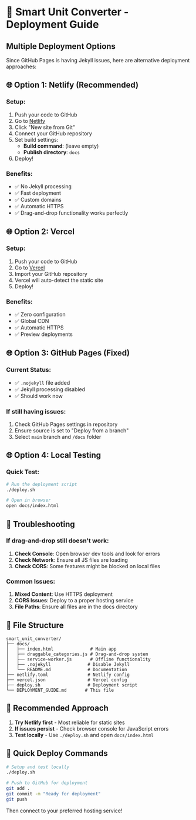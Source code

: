 # 🚀 Smart Unit Converter - Deployment Guide

## Multiple Deployment Options

Since GitHub Pages is having Jekyll issues, here are alternative deployment approaches:

## 🌐 **Option 1: Netlify (Recommended)**

### Setup:
1. Push your code to GitHub
2. Go to [Netlify](https://netlify.com)
3. Click "New site from Git"
4. Connect your GitHub repository
5. Set build settings:
   - **Build command**: (leave empty)
   - **Publish directory**: `docs`
6. Deploy!

### Benefits:
- ✅ No Jekyll processing
- ✅ Fast deployment
- ✅ Custom domains
- ✅ Automatic HTTPS
- ✅ Drag-and-drop functionality works perfectly

## 🌐 **Option 2: Vercel**

### Setup:
1. Push your code to GitHub
2. Go to [Vercel](https://vercel.com)
3. Import your GitHub repository
4. Vercel will auto-detect the static site
5. Deploy!

### Benefits:
- ✅ Zero configuration
- ✅ Global CDN
- ✅ Automatic HTTPS
- ✅ Preview deployments

## 🌐 **Option 3: GitHub Pages (Fixed)**

### Current Status:
- ✅ `.nojekyll` file added
- ✅ Jekyll processing disabled
- ✅ Should work now

### If still having issues:
1. Check GitHub Pages settings in repository
2. Ensure source is set to "Deploy from a branch"
3. Select `main` branch and `/docs` folder

## 🌐 **Option 4: Local Testing**

### Quick Test:
```bash
# Run the deployment script
./deploy.sh

# Open in browser
open docs/index.html
```

## 🔧 **Troubleshooting**

### If drag-and-drop still doesn't work:

1. **Check Console**: Open browser dev tools and look for errors
2. **Check Network**: Ensure all JS files are loading
3. **Check CORS**: Some features might be blocked on local files

### Common Issues:

1. **Mixed Content**: Use HTTPS deployment
2. **CORS Issues**: Deploy to a proper hosting service
3. **File Paths**: Ensure all files are in the docs directory

## 📁 **File Structure**

```
smart_unit_converter/
├── docs/
│   ├── index.html              # Main app
│   ├── draggable_categories.js # Drag-and-drop system
│   ├── service-worker.js       # Offline functionality
│   ├── .nojekyll              # Disable Jekyll
│   └── README.md              # Documentation
├── netlify.toml               # Netlify config
├── vercel.json                # Vercel config
├── deploy.sh                  # Deployment script
└── DEPLOYMENT_GUIDE.md       # This file
```

## 🎯 **Recommended Approach**

1. **Try Netlify first** - Most reliable for static sites
2. **If issues persist** - Check browser console for JavaScript errors
3. **Test locally** - Use `./deploy.sh` and open `docs/index.html`

## 🚀 **Quick Deploy Commands**

```bash
# Setup and test locally
./deploy.sh

# Push to GitHub for deployment
git add .
git commit -m "Ready for deployment"
git push
```

Then connect to your preferred hosting service! 